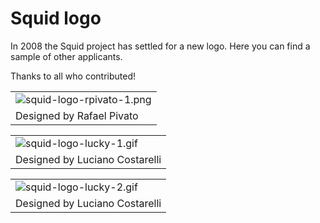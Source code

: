 ---
---
# Squid logo

In 2008 the Squid project has settled for a new logo. Here you can
find a sample of other applicants.

Thanks to all who contributed!

|                                                                                                                              |
| ---------------------------------------------------------------------------------------------------------------------------- |
| ![squid-logo-rpivato-1.png](/assets/images/squid-logo-rpivato-1.png) |
| Designed by Rafael Pivato                                                                                                    |

|                                                                                                                          |
| ------------------------------------------------------------------------------------------------------------------------ |
| ![squid-logo-lucky-1.gif](/assets/images/squid-logo-lucky-1.gif) |
| Designed by Luciano Costarelli                                                                                           |

|                                                                                                                          |
| ------------------------------------------------------------------------------------------------------------------------ |
| ![squid-logo-lucky-2.gif](/assets/images/squid-logo-lucky-2.gif) |
| Designed by Luciano Costarelli                                                                                           |
